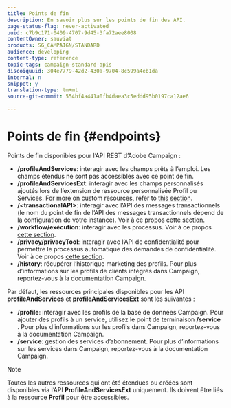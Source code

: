 ```yaml
---
title: Points de fin
description: En savoir plus sur les points de fin des API.
page-status-flag: never-activated
uuid: c7b9c171-0409-4707-9d45-3fa72aee8008
contentOwner: sauviat
products: SG_CAMPAIGN/STANDARD
audience: developing
content-type: reference
topic-tags: campaign-standard-apis
discoiquuid: 304e7779-42d2-430a-9704-8c599a4eb1da
internal: n
snippet: y
translation-type: tm+mt
source-git-commit: 554bf4a441a0fb4daea3c5eddd95b0197ca12ae6

---
```



# Points de fin {#endpoints}

Points de fin disponibles pour l’API REST d’Adobe Campaign :

* **/profileAndServices**: interagir avec les champs prêts à l’emploi. Les champs étendus ne sont pas accessibles avec ce point de fin.
* **/profileAndServicesExt**: interagir avec les champs personnalisés ajoutés lors de l’extension de ressource personnalisée Profil ou Services. For more on custom resources, refer to [this section](../../api/using/custom-resources.md).
* **/&lt;transactionalAPI&gt;**: interagir avec l’API des messages transactionnels (le nom du point de fin de l’API des messages transactionnels dépend de la configuration de votre instance). Voir à ce propos [cette section](../../api/using/managing-transactional-messages.md).
* **/workflow/exécution**: interagir avec les processus. Voir à ce propos [cette section](../../api/using/managing-workflows.md).
* **/privacy/privacyTool**: interagir avec l’API de confidentialité pour permettre le processus automatique des demandes de confidentialité. Voir à ce propos [cette section](../../api/using/privacy-management.md).
* **/history**: récupérer l’historique marketing des profils. Pour plus d’informations sur les profils de clients intégrés dans Campaign, reportez-vous à la documentation [](https://helpx.adobe.com/campaign/standard/audiences/using/integrated-customer-profile.html)Campaign.

Par défaut, les ressources principales disponibles pour les API **profileAndServices** et **profileAndServicesExt** sont les suivantes :

* **/profile**: interagir avec les profils de la base de données Campaign. Pour ajouter des profils à un service, utilisez le point de terminaison **/service** . Pour plus d’informations sur les profils dans Campaign, reportez-vous à la documentation [](https://helpx.adobe.com/campaign/standard/audiences/using/about-profiles.html)Campaign.
* **/service**: gestion des services d’abonnement. Pour plus d’informations sur les services dans Campaign, reportez-vous à la documentation [](https://helpx.adobe.com/campaign/standard/audiences/using/creating-a-service.html)Campaign.

>[!NOTE]
>
>Toutes les autres ressources qui ont été étendues ou créées sont disponibles via l’API **ProfileAndServicesExt** uniquement. Ils doivent être liés à la ressource **Profil** pour être accessibles.

